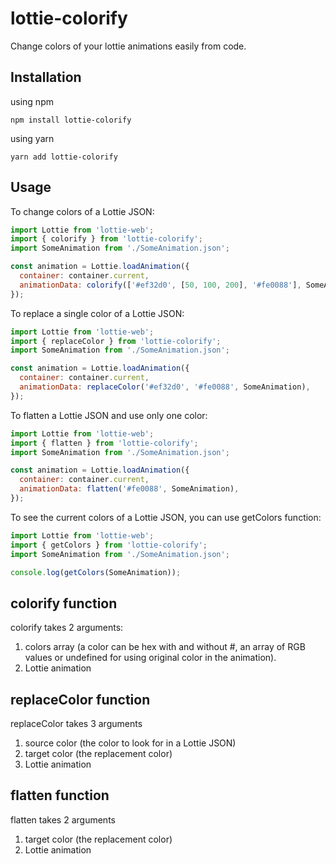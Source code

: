 # lottie-colorify

Change colors of your lottie animations easily from code.

## Installation

using npm

```shell
npm install lottie-colorify
```

using yarn

```shell
yarn add lottie-colorify
```

## Usage

To change colors of a Lottie JSON:

```jsx static
import Lottie from 'lottie-web';
import { colorify } from 'lottie-colorify';
import SomeAnimation from './SomeAnimation.json';

const animation = Lottie.loadAnimation({
  container: container.current,
  animationData: colorify(['#ef32d0', [50, 100, 200], '#fe0088'], SomeAnimation),
});
```

To replace a single color of a Lottie JSON:

```jsx static
import Lottie from 'lottie-web';
import { replaceColor } from 'lottie-colorify';
import SomeAnimation from './SomeAnimation.json';

const animation = Lottie.loadAnimation({
  container: container.current,
  animationData: replaceColor('#ef32d0', '#fe0088', SomeAnimation),
});
```

To flatten a Lottie JSON and use only one color:

```jsx static
import Lottie from 'lottie-web';
import { flatten } from 'lottie-colorify';
import SomeAnimation from './SomeAnimation.json';

const animation = Lottie.loadAnimation({
  container: container.current,
  animationData: flatten('#fe0088', SomeAnimation),
});
```

To see the current colors of a Lottie JSON, you can use getColors function:

```jsx static
import Lottie from 'lottie-web';
import { getColors } from 'lottie-colorify';
import SomeAnimation from './SomeAnimation.json';

console.log(getColors(SomeAnimation));
```

## colorify function

colorify takes 2 arguments:

1. colors array (a color can be hex with and without #, an array of RGB values or undefined for using original color in the animation).
2. Lottie animation

## replaceColor function

replaceColor takes 3 arguments

1. source color (the color to look for in a Lottie JSON)
2. target color (the replacement color)
3. Lottie animation

## flatten function

flatten takes 2 arguments

1. target color (the replacement color)
2. Lottie animation
